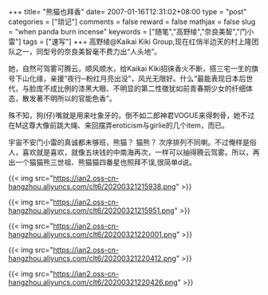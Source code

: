 +++
title= "熊猫也拜香"
date= 2007-01-16T12:31:02+08:00
type = "post"
categories = ["琐记"]
comments = false
reward = false
mathjax = false
slug = "when panda burn incense"
keywords = ["随笔","高野绫","奈良美智","门小雷"]
tags = ["速写"]
+++
高野绫@Kaikai Kiki Group,现在红俏半边天的村上隆团队之一，同型号的奈良美智毫不费力出“人头地”。

她，自然可驾雾可腾云，顺风顺水，给Kaikai Kiki招徕香火不断，搭三宅一生的旗号下山化缘，亲援“夜行─粉红月亮出没”，风光无限好。什么“最能表现日本后世代，与脸庞不成比例的漆黑大眼、不明显的第二性徵犹如前青春期少女的纤细体态，散发著不明所以的官能色香”。
<!--more-->
殊不知，狗(仔)嘴就是用来吐象牙的，倒不如二郎神君VOGUE来得刺骨，她不过在M这尊大像前跳大绳、来回摆弄eroticism与girlie的几个item，而已。

宇宙不安门小雷的真诚都未够班，熊猫？ 猫熊？ 次序排列不同喇。不过俺样是俗人，喜欢就是喜欢，就像五块钱的中南海再次，一样可以抽得腾云驾雾。所以，再出一个猫猫熊三世祖、熊猫猫四番星也照拜不误,很简单d说。

{{< img src="https://ian2.oss-cn-hangzhou.aliyuncs.com/clt6/20200321215938.png" >}}

{{< img src="https://ian2.oss-cn-hangzhou.aliyuncs.com/clt6/20200321215951.png" >}}

{{< img src="https://ian2.oss-cn-hangzhou.aliyuncs.com/clt6/20200321220001.png" >}}

{{< img src="https://ian2.oss-cn-hangzhou.aliyuncs.com/clt6/20200321220412.png" >}}

{{< img src="https://ian2.oss-cn-hangzhou.aliyuncs.com/clt6/20200321220426.png" >}}

